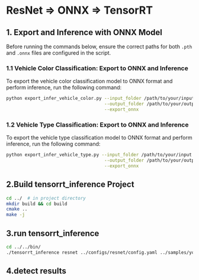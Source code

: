 # ResNet => ONNX => TensorRT

## 1. Export and Inference with ONNX Model

Before running the commands below, ensure the correct paths for both `.pth` and `.onnx` files are configured in the script.

### 1.1 Vehicle Color Classification: Export to ONNX and Inference
To export the vehicle color classification model to ONNX format and perform inference, run the following command:
```bash
python export_infer_vehicle_color.py --input_folder /path/to/your/input \
                                     --output_folder /path/to/your/output \
                                     --export_onnx
```

### 1.2 Vehicle Type Classification: Export to ONNX and Inference
To export the vehicle type classification model to ONNX format and perform inference, run the following command:
```bash
python export_infer_vehicle_type.py --input_folder /path/to/your/input \
                                     --output_folder /path/to/your/output \
                                     --export_onnx
```

## 2.Build tensorrt_inference Project
```bash
cd ../  # in project directory
mkdir build && cd build
cmake ..
make -j
```

## 3.run tensorrt_inference
```bash
cd ../../bin/
./tensorrt_inference resnet ../configs/resnet/config.yaml ../samples/your_data
```

## 4.detect results